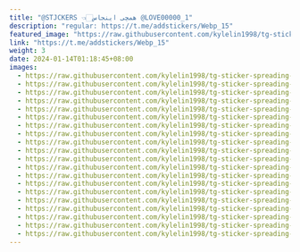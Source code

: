 ```yaml
---
title: "@STJCKERS 👈🏻همچی اینجاس @LOVE00000_1"
description: "regular: https://t.me/addstickers/Webp_15"
featured_image: "https://raw.githubusercontent.com/kylelin1998/tg-sticker-spreading-worldwide-images/main/img/f4141f26-3f05-49a4-b797-717e2e1cab98.jpg"
link: "https://t.me/addstickers/Webp_15"
weight: 3
date: 2024-01-14T01:18:45+08:00
images:
  - https://raw.githubusercontent.com/kylelin1998/tg-sticker-spreading-worldwide-images/main/img/f4141f26-3f05-49a4-b797-717e2e1cab98.jpg
  - https://raw.githubusercontent.com/kylelin1998/tg-sticker-spreading-worldwide-images/main/img/4b278ad0-b9c0-45f5-863c-d3390b1022e7.jpg
  - https://raw.githubusercontent.com/kylelin1998/tg-sticker-spreading-worldwide-images/main/img/499cf076-5b21-47d4-9301-9656c22f75a0.jpg
  - https://raw.githubusercontent.com/kylelin1998/tg-sticker-spreading-worldwide-images/main/img/3a1a4c27-c37d-4bde-b32b-ac926015d3c2.jpg
  - https://raw.githubusercontent.com/kylelin1998/tg-sticker-spreading-worldwide-images/main/img/d3a0ae7d-916b-48fb-839f-0bec0aeedcda.jpg
  - https://raw.githubusercontent.com/kylelin1998/tg-sticker-spreading-worldwide-images/main/img/703e8773-b5ba-423c-9faf-8fddfa3d27bf.jpg
  - https://raw.githubusercontent.com/kylelin1998/tg-sticker-spreading-worldwide-images/main/img/c79a35a7-c5ce-41b4-983b-59a0dce675a3.jpg
  - https://raw.githubusercontent.com/kylelin1998/tg-sticker-spreading-worldwide-images/main/img/7c03ce9c-db9d-45b7-9841-0763347241e2.jpg
  - https://raw.githubusercontent.com/kylelin1998/tg-sticker-spreading-worldwide-images/main/img/457ecb6d-0644-42ba-99c7-a65d7f9ac627.jpg
  - https://raw.githubusercontent.com/kylelin1998/tg-sticker-spreading-worldwide-images/main/img/bba2998a-1d65-48f5-9208-2f3797b31f7e.jpg
  - https://raw.githubusercontent.com/kylelin1998/tg-sticker-spreading-worldwide-images/main/img/e1f75e5d-0b8c-47c8-afa8-faf5131351ba.jpg
  - https://raw.githubusercontent.com/kylelin1998/tg-sticker-spreading-worldwide-images/main/img/91c19e98-a72a-42ef-998a-66a1d2ce99b3.jpg
  - https://raw.githubusercontent.com/kylelin1998/tg-sticker-spreading-worldwide-images/main/img/41932b65-0529-402b-a1e3-10aa79f63c8b.jpg
  - https://raw.githubusercontent.com/kylelin1998/tg-sticker-spreading-worldwide-images/main/img/9f76746a-8d28-43e6-95b5-e603638c1830.jpg
  - https://raw.githubusercontent.com/kylelin1998/tg-sticker-spreading-worldwide-images/main/img/f5b934bc-b7eb-40bd-b7b0-749ded09d808.jpg
  - https://raw.githubusercontent.com/kylelin1998/tg-sticker-spreading-worldwide-images/main/img/c5b8f8af-152d-46f4-bd64-2a28ea6d1417.jpg
  - https://raw.githubusercontent.com/kylelin1998/tg-sticker-spreading-worldwide-images/main/img/6fa9da27-b5c9-4acf-b69a-61cd5f8fe2a9.jpg
  - https://raw.githubusercontent.com/kylelin1998/tg-sticker-spreading-worldwide-images/main/img/d003c9fb-496d-4e3d-a61d-e4dd109d7347.jpg
  - https://raw.githubusercontent.com/kylelin1998/tg-sticker-spreading-worldwide-images/main/img/0161354a-e15c-4c3a-b7ae-80c2f9c4f54b.jpg
  - https://raw.githubusercontent.com/kylelin1998/tg-sticker-spreading-worldwide-images/main/img/754cf165-0e50-4154-9293-d03a33cbfeb9.jpg
---
```

